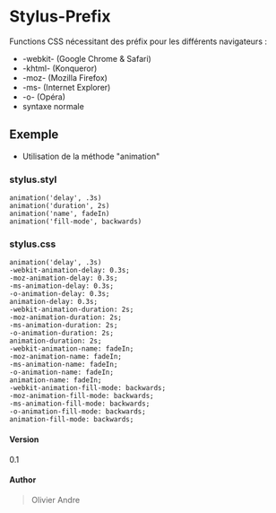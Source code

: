 # Stylus-Prefix

Functions CSS nécessitant des préfix pour les différents navigateurs :
- -webkit- (Google Chrome & Safari)
- -khtml- (Konqueror)
- -moz- (Mozilla Firefox)
- -ms- (Internet Explorer)
- -o- (Opéra)
- syntaxe normale

## Exemple
- Utilisation de la méthode "animation"

### stylus.styl
```
animation('delay', .3s)
animation('duration', 2s)
animation('name', fadeIn)
animation('fill-mode', backwards)
```

### stylus.css
```
animation('delay', .3s)
-webkit-animation-delay: 0.3s;
-moz-animation-delay: 0.3s;
-ms-animation-delay: 0.3s;
-o-animation-delay: 0.3s;
animation-delay: 0.3s;
-webkit-animation-duration: 2s;
-moz-animation-duration: 2s;
-ms-animation-duration: 2s;
-o-animation-duration: 2s;
animation-duration: 2s;
-webkit-animation-name: fadeIn;
-moz-animation-name: fadeIn;
-ms-animation-name: fadeIn;
-o-animation-name: fadeIn;
animation-name: fadeIn;
-webkit-animation-fill-mode: backwards;
-moz-animation-fill-mode: backwards;
-ms-animation-fill-mode: backwards;
-o-animation-fill-mode: backwards;
animation-fill-mode: backwards;
```
    
#### Version
0.1

#### Author
> Olivier Andre